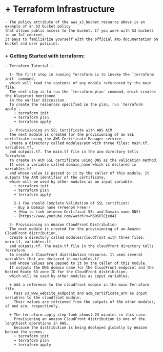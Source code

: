 # + Terraform Infrastructure

    - The policy attribute of the aws_s3_bucket resource above is an example of an S3 bucket policy
    that allows public access to the bucket. If you work with S3 buckets in an IaC context,
    it pays to familiarize yourself with the official AWS documentation on bucket and user policies.

### + Getting Started with terraform:
    - Terraform Tutorial :

      1- The first step in running Terraform is to invoke the `terraform init` command,
      which will read the contents of any module referenced by the main file.
      The next step is to run the `terraform plan` command, which creates the blueprint mentioned
      in the earlier discussion.
      To create the resources specified in the plan, run `terraform apply`.
        + terraform init
        + terraform plan
        + terraform apply

      2- Provisioning an SSL Certificate with AWS ACM
      The next module is created for the provisioning of an SSL certificate using the AWS Certificate Manager service.
      Create a directory called modules/acm with three files: main.tf, variables.tf,
      and outputs.tf. The main.tf file in the acm directory tells Terraform
      to create an ACM SSL certificate using DNS as the validation method.
      It uses a variable called domain_name which is declared in variables.tf
      and whose value is passed to it by the caller of this module. It outputs the ARN identifier of the certificate,
      which will be used by other modules as an input variable.
        + terraform init
        + terraform plan
        + terraform apply

        2-1 You should Complete Validation of SSL certificat:
        - Buy a Domain name (Freenom Free!)
        + [How to link between Certificat SSL and Domain name DNS]
        - (https://www.youtube.com/watch?v=h6OSHlEje84)

      3- Provisioning an Amazon CloudFront Distribution
      The next module is created for the provisioning of an Amazon CloudFront distribution.
      Create a directory called modules/cloudfront with three files: main.tf, variables.tf,
      and outputs.tf. The main.tf file in the cloudfront directory tells Terraform
      to create a CloudFront distribution resource. It uses several variables that are declared in variables.tf
      and whose values are passed to it by the caller of this module.
      It outputs the DNS domain name for the CloudFront endpoint and the hosted Route 53 zone ID for the CloudFront distribution,
      which will be used by other modules as input variables.

      + Add a reference to the cloudfront module in the main Terraform file.
        Pass s3_www_website_endpoint and acm_certificate_arn as input variables to the cloudfront module.
        Their values are retrieved from the outputs of the other modules, s3 and acm, respectively.

      + The terraform apply step took almost 23 minutes in this case.
        Provisioning an Amazon CloudFront distribution is one of the lengthiest operations in AWS,
        because the distribution is being deployed globally by Amazon behind the scenes.
        + terraform init
        + terraform plan
        + terraform apply


